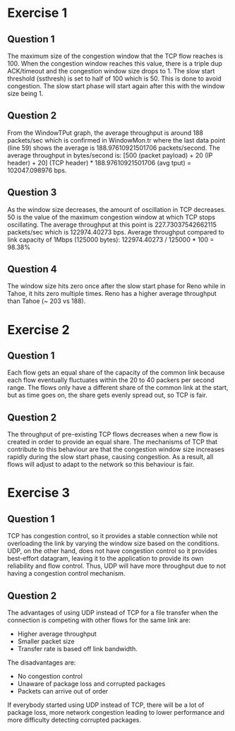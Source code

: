 # Exercise 1

## Question 1

The maximum size of the congestion window that the TCP flow reaches is 100. When the congestion window reaches this value, there is a triple dup ACK/timeout and the congestion window size drops to 1. The slow start threshold (ssthresh) is set to half of 100 which is 50. This is done to avoid congestion. The slow start phase will start again after this with the window size being 1.

## Question 2

From the WindowTPut graph, the average throughput is around 188 packets/sec which is confirmed in WindowMon.tr where the last data point (line 59) shows the average is 188.97610921501706 packets/second. The average throughput in bytes/second is:
[500 (packet payload) + 20 (IP header) + 20] (TCP header) * 188.97610921501706 (avg tput)
= 102047.098976 bps.

## Question 3

As the window size decreases, the amount of oscillation in TCP decreases. 50 is the value of the maximum congestion window at which TCP stops oscillating. The average throughput at this point is 227.73037542662115 packets/sec which is 122974.40273 bps. Average throughput compared to link capacity of 1Mbps (125000 bytes):
122974.40273 / 125000 * 100 = 98.38%

## Question 4

The window size hits zero once after the slow start phase for Reno while in Tahoe, it hits zero multiple times. Reno has a higher average throughput than Tahoe (~ 203 vs 188).

# Exercise 2

## Question 1

Each flow gets an equal share of the capacity of the common link because each flow eventually fluctuates within the 20 to 40 packers per second range. The flows only have a different share of the common link at the start, but as time goes on, the share gets evenly spread out, so TCP is fair.

## Question 2

The throughput of pre-existing TCP flows decreases when a new flow is created in order to provide an equal share. The mechanisms of TCP that contribute to this behaviour are that the congestion window size increases rapidly during the slow start phase, causing congestion. As a result, all flows will adjust to adapt to the network so this behaviour is fair.

# Exercise 3

## Question 1

TCP has congestion control, so it provides a stable connection while not overloading the link by varying the window size based on the conditions. UDP, on the other hand, does not have congestion control so it provides best-effort datagram, leaving it to the application to provide its own reliability and flow control. Thus, UDP will have more throughput due to not having a congestion control mechanism.

## Question 2

The advantages of using UDP instead of TCP for a file transfer when the connection is competing with other flows for the same link are:

- Higher average throughput
- Smaller packet size
- Transfer rate is based off link bandwidth.

The disadvantages are:
- No congestion control
- Unaware of package loss and corrupted packages
- Packets can arrive out of order

If everybody started using UDP instead of TCP, there will be a lot of package loss, more network congestion leading to lower performance and more difficulty detecting corrupted packages.

